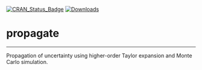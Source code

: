 [![CRAN_Status_Badge](http://www.r-pkg.org/badges/version/propagate)](https://cran.r-project.org/package=propagate)
[![Downloads](http://cranlogs.r-pkg.org/badges/propagate)](https://cran.r-project.org/package=propagate)

# propagate
-----------------------------
Propagation of uncertainty using higher-order Taylor expansion and Monte Carlo simulation.
